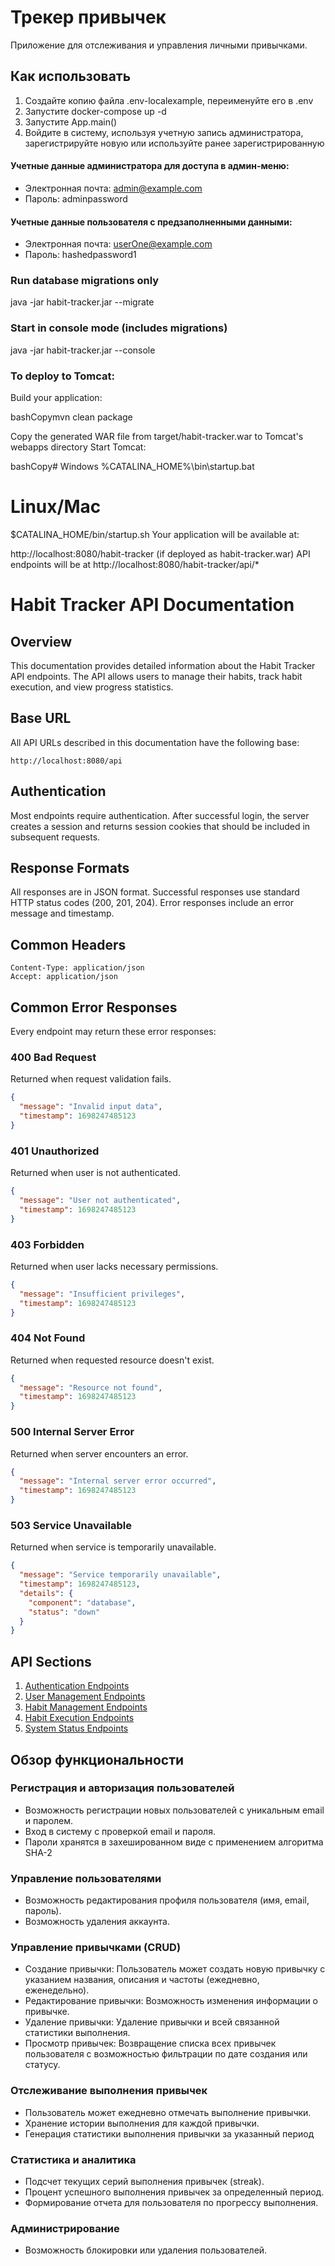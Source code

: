 # Трекер привычек

Приложение для отслеживания и управления личными привычками.

## Как использовать

1. Создайте копию файла .env-localexample, переименуйте его в .env
1. Запустите docker-compose up -d
1. Запустите App.main()
1. Войдите в систему, используя учетную запись администратора, зарегистрируйте новую или используйте ранее зарегистрированную
#### Учетные данные администратора для доступа в админ-меню:
- Электронная почта: admin@example.com
- Пароль: adminpassword
#### Учетные данные пользователя с предзаполненными данными:
- Электронная почта: userOne@example.com
- Пароль: hashedpassword1

### Run database migrations only

java -jar habit-tracker.jar --migrate

### Start in console mode (includes migrations)

java -jar habit-tracker.jar --console

### To deploy to Tomcat:

Build your application:

bashCopymvn clean package

Copy the generated WAR file from target/habit-tracker.war to Tomcat's webapps directory
Start Tomcat:

bashCopy# Windows
%CATALINA_HOME%\bin\startup.bat

# Linux/Mac

$CATALINA_HOME/bin/startup.sh
Your application will be available at:

http://localhost:8080/habit-tracker (if deployed as habit-tracker.war)
API endpoints will be at http://localhost:8080/habit-tracker/api/*

# Habit Tracker API Documentation

## Overview

This documentation provides detailed information about the Habit Tracker API endpoints. The API allows users to manage
their habits, track habit execution, and view progress statistics.

## Base URL

All API URLs described in this documentation have the following base:

```
http://localhost:8080/api
```

## Authentication

Most endpoints require authentication. After successful login, the server creates a session and returns session cookies
that should be included in subsequent requests.

## Response Formats

All responses are in JSON format. Successful responses use standard HTTP status codes (200, 201, 204). Error responses
include an error message and timestamp.

## Common Headers

```
Content-Type: application/json
Accept: application/json
```

## Common Error Responses

Every endpoint may return these error responses:

### 400 Bad Request

Returned when request validation fails.

```json
{
  "message": "Invalid input data",
  "timestamp": 1698247485123
}
```

### 401 Unauthorized

Returned when user is not authenticated.

```json
{
  "message": "User not authenticated",
  "timestamp": 1698247485123
}
```

### 403 Forbidden

Returned when user lacks necessary permissions.

```json
{
  "message": "Insufficient privileges",
  "timestamp": 1698247485123
}
```

### 404 Not Found

Returned when requested resource doesn't exist.

```json
{
  "message": "Resource not found",
  "timestamp": 1698247485123
}
```

### 500 Internal Server Error

Returned when server encounters an error.

```json
{
  "message": "Internal server error occurred",
  "timestamp": 1698247485123
}
```

### 503 Service Unavailable

Returned when service is temporarily unavailable.

```json
{
  "message": "Service temporarily unavailable",
  "timestamp": 1698247485123,
  "details": {
    "component": "database",
    "status": "down"
  }
}
```

## API Sections

1. [Authentication Endpoints](authentication-endpoints.md)
2. [User Management Endpoints](user-management-endpoints.md)
3. [Habit Management Endpoints](habit-management-endpoints.md)
4. [Habit Execution Endpoints](habit-execution-endpoints.md)
5. [System Status Endpoints](system-status-endpoints.md)

## Обзор функциональности

### Регистрация и авторизация пользователей

* Возможность регистрации новых пользователей с уникальным email и паролем.
* Вход в систему с проверкой email и пароля.
* Пароли хранятся в захешированном виде с применением алгоритма SHA-2

### Управление пользователями

* Возможность редактирования профиля пользователя (имя, email, пароль).
* Возможность удаления аккаунта.

### Управление привычками (CRUD)

* Создание привычки: Пользователь может создать новую привычку с указанием названия, описания и частоты (ежедневно, еженедельно).
* Редактирование привычки: Возможность изменения информации о привычке.
* Удаление привычки: Удаление привычки и всей связанной статистики выполнения.
* Просмотр привычек: Возвращение списка всех привычек пользователя с возможностью фильтрации по дате создания или статусу.

###  Отслеживание выполнения привычек

* Пользователь может ежедневно отмечать выполнение привычки.
* Хранение истории выполнения для каждой привычки.
* Генерация статистики выполнения привычки за указанный период

### Статистика и аналитика

* Подсчет текущих серий выполнения привычек (streak).
* Процент успешного выполнения привычек за определенный период.
* Формирование отчета для пользователя по прогрессу выполнения.

### Администрирование

* Возможность блокировки или удаления пользователей.


